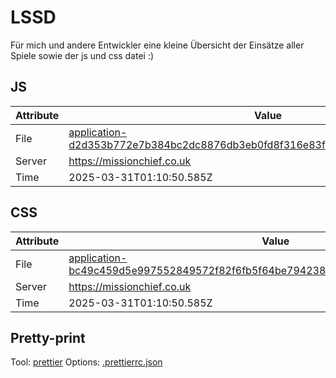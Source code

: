 # LSSD

Für mich und andere Entwickler eine kleine Übersicht der Einsätze aller Spiele sowie der js und css datei :)

<!-- automated -->

## JS

| Attribute | Value                                                                                                                                                                                                |
| --------- | ---------------------------------------------------------------------------------------------------------------------------------------------------------------------------------------------------- |
| File      | [application-d2d353b772e7b384bc2dc8876db3eb0fd8f316e83f5651b1f5116f033d54fade.js](https://missionchief.co.uk/assets/application-d2d353b772e7b384bc2dc8876db3eb0fd8f316e83f5651b1f5116f033d54fade.js) |
| Server    | https://missionchief.co.uk                                                                                                                                                                           |
| Time      | 2025-03-31T01:10:50.585Z                                                                                                                                                                             |

## CSS

| Attribute | Value                                                                                                                                                                                                  |
| --------- | ------------------------------------------------------------------------------------------------------------------------------------------------------------------------------------------------------ |
| File      | [application-bc49c459d5e997552849572f82f6fb5f64be794238e256b2ba7a8351e1c000b3.css](https://missionchief.co.uk/assets/application-bc49c459d5e997552849572f82f6fb5f64be794238e256b2ba7a8351e1c000b3.css) |
| Server    | https://missionchief.co.uk                                                                                                                                                                             |
| Time      | 2025-03-31T01:10:50.585Z                                                                                                                                                                               |

## Pretty-print

Tool: [prettier](https://prettier.io)
Options: [.prettierrc.json](./.prettierrc.json)

<!-- /automated -->
